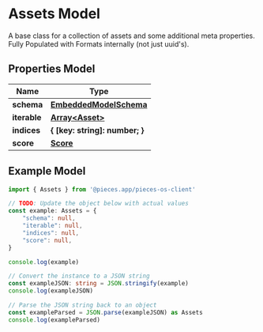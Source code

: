
# Assets Model

A base class for a collection of assets and some additional meta properties. Fully Populated with Formats internally (not just uuid\'s).

## Properties Model

Name | Type
------------ | -------------
**schema** | [**EmbeddedModelSchema**](EmbeddedModelSchema)
**iterable** | [**Array&lt;Asset&gt;**](Asset)
**indices** | **\{ [key: string]: number; \}**
**score** | [**Score**](Score)

## Example Model

```typescript
import { Assets } from '@pieces.app/pieces-os-client'

// TODO: Update the object below with actual values
const example: Assets = {
    "schema": null,
    "iterable": null,
    "indices": null,
    "score": null,
}

console.log(example)

// Convert the instance to a JSON string
const exampleJSON: string = JSON.stringify(example)
console.log(exampleJSON)

// Parse the JSON string back to an object
const exampleParsed = JSON.parse(exampleJSON) as Assets
console.log(exampleParsed)
```


